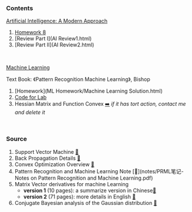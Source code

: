 ### Contents

[Artificial Intelligence: A Modern Approach ](https://sustech-cs-courses.github.io/AAI/)

1. [Homework 8](homework8.html)
2. [Review Part I](AI Review1.html)
3. [Review Part II](AI Review2.html)


<br>

[Machine Learning](https://sustech-cse-courses.github.io/CSE5009/)

Text Book: 《Pattern Recognition Machine Learning》,  Bishop

1.  [Homework](ML Homework/Machine Learning Solution.html)
2.  [Code for Lab](https://github.com/HawkTom/ML_self_test)
3.  Hessian Matrix and Function Convex [:arrow_right:](notes/Hessian矩阵是半正定的-凸函数.pdf)   *if it has tort action, contact me and delete it*

<br>

### Source 

1. Support Vector Machine   [:book:](notes/支持向量机通俗导论（理解SVM的三层境界）Latex版.pdf)
2. Back Propagation Details  [:bookmark_tabs:](notes/BackPropagation.pdf)
3. Convex Optimization Overview  [📖](http://cs229.stanford.edu/section/cs229-cvxopt.pdf)
4. Pattern Recognition and Machine Learning Note  [:bookmark_tabs:](notes/PRML笔记-Notes on Pattern Recognition and Machine Learning.pdf)
5. Matrix Vector derivatives for machine Learning  
   - **version 1** (10 pages): a summarize version in Chinese[📖](notes/matrix+vector+derivatives+for+machine+learning.pdf)
   - **version 2** (71 pages): more details in English [📖](notes/matrixcookbook.pdf)
6. Conjugate Bayesian analysis of the Gaussian distribution  [:bookmark_tabs:](notes/bayesGauss.pdf)


